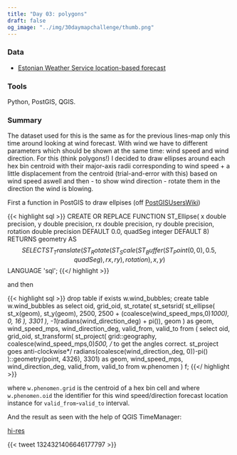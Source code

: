 ```yaml
---
title: "Day 03: polygons"
draft: false
og_image: "../img/30daymapchallenge/thumb.png"
---
```

### Data
- [Estonian Weather Service location-based forecast](http://www.ilmateenistus.ee/asukoha-prognoos/?coordinates=58.3800520744161;26.7221159100379)

### Tools
Python, PostGIS, QGIS.

### Summary
The dataset used for this is the same as for the previous lines-map only this
time around looking at wind forecast. With wind we have to different parameters
which should be shown at the same time: wind speed and wind direction. For this
(think polygons!) I decided to draw ellipses around each hex bin centroid with their
major-axis radii corresponding to wind speed + a little displacement from the
centroid (trial-and-error with this) based on wind speed aswell and then -
to show wind direction - rotate them in the direction the wind is blowing.

First a function in PostGIS to draw ellpises (off
[PostGISUsersWiki](https://trac.osgeo.org/postgis/wiki/UsersWikiplpgsqlfunctions))

{{< highlight sql >}}
CREATE OR REPLACE FUNCTION ST_Ellipse(
  x double precision, y double precision,
  rx double precision, ry double precision,
  rotation double precision DEFAULT 0.0,
  quadSeg integer DEFAULT 8)
RETURNS geometry AS
$$
  SELECT ST_Translate( ST_Rotate( ST_Scale( ST_Buffer(ST_Point(0,0), 0.5, quadSeg), rx, ry), rotation), x, y)
$$
LANGUAGE 'sql';
{{</ highlight >}}

and then

{{< highlight sql >}}
drop table if exists w.wind_bubbles;
create table w.wind_bubbles as
select
  oid, grid_oid,
  st_rotate(
    st_setsrid(
      st_ellipse(
        st_x(geom),
        st_y(geom),
        2500,
        2500 + (coalesce(wind_speed_mps,0)*1000),
        0,
        16
      ),
      3301
    ),
    -1*(radians(wind_direction_deg) + pi()),
    geom
  ) as geom,
  wind_speed_mps, wind_direction_deg, valid_from, valid_to
from (
  select
    oid, grid_oid,
    st_transform(
      st_project(
        grid::geography,
        coalesce(wind_speed_mps,0)*500,
        /* to get the angles correct. st_project goes anti-clockwise*/
        radians(coalesce(wind_direction_deg, 0))-pi()
      )::geometry(point, 4326),
      3301) as geom,
    wind_speed_mps, wind_direction_deg, valid_from, valid_to
  from
    w.phenomen
) f;
{{</ highlight >}}

where `w.phenomen.grid` is the centroid of a hex bin cell and
where `w.phenomen.oid` the identifier for this wind speed/direction forecast
location instance for `valid_from`-`valid_to` interval.

And the result as seen with the help of QGIS TimeManager:

[hi-res](https://tkardi.ee/writeup/img/30daymapchallenge/day-3-polygons.gif)

{{< tweet 1324321406646177797 >}}
